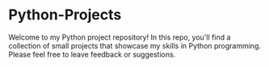 # Python-Projects
Welcome to my Python project repository! In this repo, you'll find a collection
of small projects that showcase my skills in Python programming. Please feel free
to leave feedback or suggestions.
